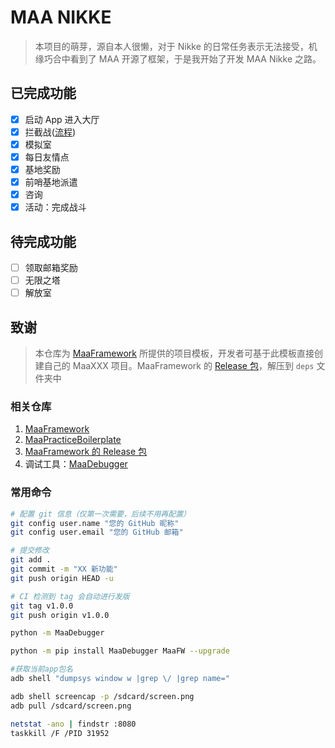 # MAA NIKKE

> 本项目的萌芽，源自本人很懒，对于 Nikke 的日常任务表示无法接受，机缘巧合中看到了 MAA 开源了框架，于是我开始了开发 MAA Nikke 之路。

## 已完成功能

-   [x] 启动 App 进入大厅
-   [x] 拦截战([流程](https://www.notion.so/natsume/MAA-653b63db233e454887f986902b370e95))
-   [x] 模拟室
-   [x] 每日友情点
-   [x] 基地奖励
-   [x] 前哨基地派遣
-   [x] 咨询
-   [x] 活动：完成战斗

## 待完成功能

-   [ ] 领取邮箱奖励
-   [ ] 无限之塔
-   [ ] 解放室

## 致谢

> 本仓库为 [MaaFramework](https://github.com/MaaXYZ/MaaFramework) 所提供的项目模板，开发者可基于此模板直接创建自己的 MaaXXX 项目。MaaFramework 的 [Release 包](https://github.com/MaaXYZ/MaaFramework/releases)，解压到 `deps` 文件夹中

### 相关仓库

1. [MaaFramework](https://github.com/MaaXYZ/MaaFramework)
2. [MaaPracticeBoilerplate](https://github.com/MaaXYZ/MaaPracticeBoilerplate)
3. [ MaaFramework 的 Release 包](https://github.com/MaaXYZ/MaaFramework/releases)
4. 调试工具：[MaaDebugger](https://github.com/MaaXYZ/MaaDebugger)

### 常用命令

```bash
# 配置 git 信息（仅第一次需要，后续不用再配置）
git config user.name "您的 GitHub 昵称"
git config user.email "您的 GitHub 邮箱"

# 提交修改
git add .
git commit -m "XX 新功能"
git push origin HEAD -u

# CI 检测到 tag 会自动进行发版
git tag v1.0.0
git push origin v1.0.0

python -m MaaDebugger

python -m pip install MaaDebugger MaaFW --upgrade

#获取当前app包名
adb shell "dumpsys window w |grep \/ |grep name="

adb shell screencap -p /sdcard/screen.png
adb pull /sdcard/screen.png

netstat -ano | findstr :8080
taskkill /F /PID 31952
```
